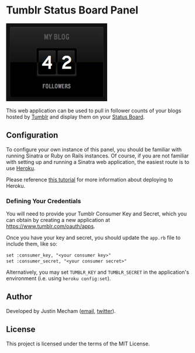 # Tumblr Status Board Panel

![Screenshot](screenshot.png)

This web application can be used to pull in follower counts of your blogs hosted
by [Tumblr](https://tumblr.com) and display them on your
[Status Board](https://panic.com/statusboard).

## Configuration

To configure your own instance of this panel, you should be familiar with
running Sinatra or Ruby on Rails instances. Of course, if you are not familiar
with setting up and running a Sinatra web application, the easiest route is to
use [Heroku](https://heroku.com).

Please reference [this tutorial](https://devcenter.heroku.com/articles/git)
for more information about deploying to Heroku.

### Defining Your Credentials

You will need to provide your Tumblr Consumer Key and Secret, which you can
obtain by creating a new application at https://www.tumblr.com/oauth/apps.

Once you have your key and secret, you should update the `app.rb` file to
include them, like so:

    set :consumer_key, "<your consumer key>"
    set :consumer_secret, "<your consumer secret>"

Alternatively, you may set `TUMBLR_KEY` and `TUMBLR_SECRET` in the application's
environment (i.e. using `heroku config:set`).

## Author

Developed by Justin Mecham ([email](mailto:justin@mecham.me),
[twitter](https://twitter.com/jsmecham)).

## License

This project is licensed under the terms of the MIT License.
